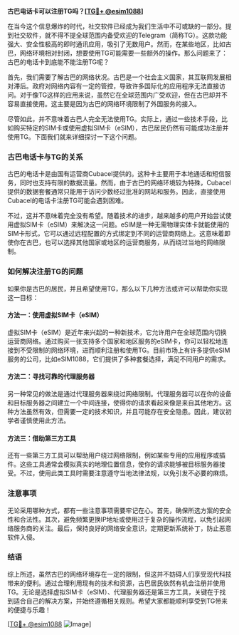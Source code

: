 **古巴电话卡可以注册TG吗？[[TG💪+ @esim1088](https://t.me/s/esim1088)]**

在当今这个信息爆炸的时代，社交软件已经成为我们生活中不可或缺的一部分。提到社交软件，就不得不提全球范围内备受欢迎的Telegram（简称TG）。这款功能强大、安全性极高的即时通讯应用，吸引了无数用户。然而，在某些地区，比如古巴，网络环境相对封闭，想要使用TG可能需要一些额外的操作。那么问题来了：古巴的电话卡到底能不能注册TG呢？

首先，我们需要了解古巴的网络状况。古巴是一个社会主义国家，其互联网发展相对滞后。政府对网络内容有一定的管控，导致许多国际化的应用程序无法直接访问。对于像TG这样的应用来说，虽然它在全球范围内广受欢迎，但在古巴却并不容易直接使用。这主要是因为古巴的网络环境限制了外国服务的接入。

尽管如此，并不意味着古巴人完全无法使用TG。实际上，通过一些技术手段，比如购买特定的SIM卡或使用虚拟SIM卡（eSIM），古巴居民仍然有可能成功注册并使用TG。下面我们就来详细探讨一下这个问题。

### 古巴电话卡与TG的关系

古巴的电话卡是由国有运营商Cubacel提供的。这种卡主要用于本地通话和短信服务，同时也支持有限的数据流量。然而，由于古巴的网络环境较为特殊，Cubacel提供的数据套餐通常只能用于访问少数经过批准的网站和服务。因此，直接使用Cubacel的电话卡注册TG可能会遇到困难。

不过，这并不意味着完全没有希望。随着技术的进步，越来越多的用户开始尝试使用虚拟SIM卡（eSIM）来解决这一问题。eSIM是一种无需物理实体卡就能使用的SIM卡形式，它可以通过远程配置的方式绑定到不同的运营商网络上。这意味着即使你在古巴，也可以选择其他国家或地区的运营商服务，从而绕过当地的网络限制。

### 如何解决注册TG的问题

如果你是古巴的居民，并且希望使用TG，那么以下几种方法或许可以帮助你实现这一目标：

#### 方法一：使用虚拟SIM卡（eSIM）

虚拟SIM卡（eSIM）是近年来兴起的一种新技术，它允许用户在全球范围内切换运营商网络。通过购买一张支持多个国家和地区服务的eSIM卡，你可以轻松地连接到不受限制的网络环境，进而顺利注册和使用TG。目前市场上有许多提供eSIM服务的公司，比如eSIM1088，它们提供了多种套餐选择，满足不同用户的需求。

#### 方法二：寻找可靠的代理服务器

另一种常见的做法是通过代理服务器来绕过网络限制。代理服务器可以在你的设备和目标服务器之间建立一个中间连接，使得你的请求看起来像是来自其他地方。这种方法虽然有效，但需要一定的技术知识，并且可能存在安全隐患。因此，建议初学者谨慎使用此方法。

#### 方法三：借助第三方工具

还有一些第三方工具可以帮助用户绕过网络限制，例如某些专用的应用程序或插件。这些工具通常会模拟真实的地理位置信息，使你的请求能够被目标服务器接受。不过，使用此类工具时需要注意遵守当地法律法规，以免引发不必要的麻烦。

### 注意事项

无论采用哪种方式，都有一些注意事项需要牢记在心。首先，确保所选方案的安全性和合法性。其次，避免频繁更换IP地址或使用过于复杂的操作流程，以免引起网络服务商的关注。最后，保持良好的网络安全意识，定期更新系统补丁，防止恶意软件入侵。

### 结语

综上所述，虽然古巴的网络环境存在一定的限制，但这并不妨碍人们享受现代科技带来的便利。通过合理利用现有的技术和资源，古巴居民依然有机会注册并使用TG。无论是选择虚拟SIM卡（eSIM）、代理服务器还是第三方工具，关键在于找到适合自己的解决方案，并始终遵循相关规则。希望大家都能顺利享受到TG带来的便捷与乐趣！

[[TG💪+ @esim1088](https://t.me/s/esim1088) ![Image](https://i.postimg.cc/4NQfJmqS/Snipaste-2025-05-13-00-14-12.png)]